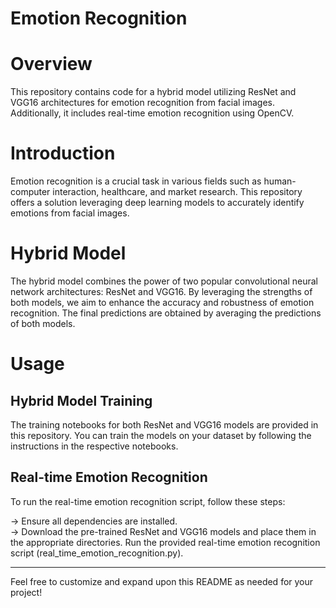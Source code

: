 # Emotion Recognition

# Overview
This repository contains code for a hybrid model utilizing ResNet and VGG16 architectures for emotion recognition from facial images. Additionally, it includes real-time emotion recognition using OpenCV.

# Introduction
Emotion recognition is a crucial task in various fields such as human-computer interaction, healthcare, and market research. This repository offers a solution leveraging deep learning models to accurately identify emotions from facial images.

# Hybrid Model
The hybrid model combines the power of two popular convolutional neural network architectures: ResNet and VGG16. By leveraging the strengths of both models, we aim to enhance the accuracy and robustness of emotion recognition. The final predictions are obtained by averaging the predictions of both models.



# Usage

## Hybrid Model Training
The training notebooks for both ResNet and VGG16 models are provided in this repository. You can train the models on your dataset by following the instructions in the respective notebooks.

## Real-time Emotion Recognition
To run the real-time emotion recognition script, follow these steps:

-> Ensure all dependencies are installed.  <br>
-> Download the pre-trained ResNet and VGG16 models and place them in the appropriate directories.
Run the provided real-time emotion recognition script (real_time_emotion_recognition.py).


__________________________________________


Feel free to customize and expand upon this README as needed for your project!
